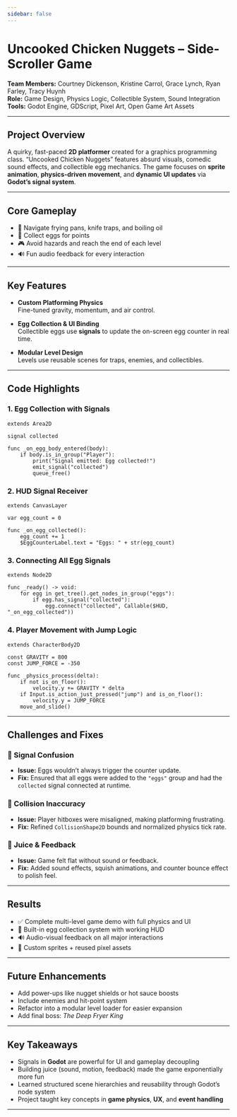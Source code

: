 ```yaml
---
sidebar: false
---
```

# Uncooked Chicken Nuggets – Side-Scroller Game  
**Team Members:** Courtney Dickenson, Kristine Carrol, Grace Lynch, Ryan Farley, Tracy Huynh   
**Role:** Game Design, Physics Logic, Collectible System, Sound Integration  
**Tools:** Godot Engine, GDScript, Pixel Art, Open Game Art Assets  

---

## Project Overview  
A quirky, fast-paced **2D platformer** created for a graphics programming class. “Uncooked Chicken Nuggets” features absurd visuals, comedic sound effects, and collectible egg mechanics. The game focuses on **sprite animation**, **physics-driven movement**, and **dynamic UI updates** via **Godot’s signal system**.

---

## Core Gameplay  
- 🐔 Navigate frying pans, knife traps, and boiling oil  
- 🥚 Collect eggs for points  
- 🎮 Avoid hazards and reach the end of each level  
- 🔊 Fun audio feedback for every interaction  

<!-- ![Game Screenshot](./assets/uncooked_nuggets_gameplay.png) -->

---

## Key Features  

- **Custom Platforming Physics**  
  Fine-tuned gravity, momentum, and air control.

- **Egg Collection & UI Binding**  
  Collectible eggs use **signals** to update the on-screen egg counter in real time.

- **Modular Level Design**  
  Levels use reusable scenes for traps, enemies, and collectibles.

---

## Code Highlights  

### 1. Egg Collection with Signals  
```gdscript
extends Area2D

signal collected

func _on_egg_body_entered(body):
    if body.is_in_group("Player"):
        print("Signal emitted: Egg collected!")
        emit_signal("collected")
        queue_free()
````

### 2. HUD Signal Receiver

```gdscript
extends CanvasLayer

var egg_count = 0

func _on_egg_collected():
    egg_count += 1
    $EggCounterLabel.text = "Eggs: " + str(egg_count)
```

### 3. Connecting All Egg Signals

```gdscript
extends Node2D

func _ready() -> void:
    for egg in get_tree().get_nodes_in_group("eggs"):
        if egg.has_signal("collected"):
            egg.connect("collected", Callable($HUD, "_on_egg_collected"))
```

### 4. Player Movement with Jump Logic

```gdscript
extends CharacterBody2D

const GRAVITY = 800
const JUMP_FORCE = -350

func _physics_process(delta):
    if not is_on_floor():
        velocity.y += GRAVITY * delta
    if Input.is_action_just_pressed("jump") and is_on_floor():
        velocity.y = JUMP_FORCE
    move_and_slide()
```

---

## Challenges and Fixes

### 🥚 Signal Confusion

* **Issue:** Eggs wouldn’t always trigger the counter update.
* **Fix:** Ensured that all eggs were added to the `"eggs"` group and had the `collected` signal connected at runtime.

### 🎯 Collision Inaccuracy

* **Issue:** Player hitboxes were misaligned, making platforming frustrating.
* **Fix:** Refined `CollisionShape2D` bounds and normalized physics tick rate.

### 🧃 Juice & Feedback

* **Issue:** Game felt flat without sound or feedback.
* **Fix:** Added sound effects, squish animations, and counter bounce effect to polish feel.

---

## Results

* ✅ Complete multi-level game demo with full physics and UI
* 🔁 Built-in egg collection system with working HUD
* 🔊 Audio-visual feedback on all major interactions
* 🎨 Custom sprites + reused pixel assets

---

## Future Enhancements

* Add power-ups like nugget shields or hot sauce boosts
* Include enemies and hit-point system
* Refactor into a modular level loader for easier expansion
* Add final boss: *The Deep Fryer King*

---

## Key Takeaways

* Signals in **Godot** are powerful for UI and gameplay decoupling
* Building juice (sound, motion, feedback) made the game exponentially more fun
* Learned structured scene hierarchies and reusability through Godot’s node system
* Project taught key concepts in **game physics**, **UX**, and **event handling**

---

